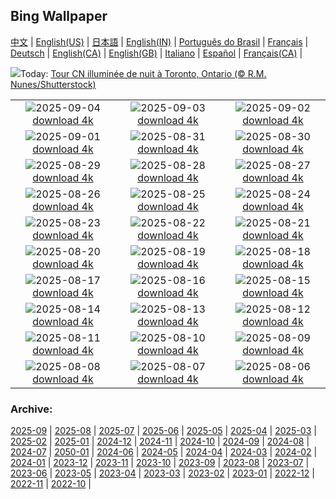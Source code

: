 ## Bing Wallpaper
[中文](README.md) |                     [English(US)](en-US.md) |                     [日本語](ja-JP.md) |                     [English(IN)](en-IN.md) |                     [Português do Brasil](pt-BR.md) |                     [Français](fr-FR.md) |                     [Deutsch](de-DE.md) |                     [English(CA)](en-CA.md) |                     [English(GB)](en-GB.md) |                     [Italiano](it-IT.md) |                     [Español](es-ES.md) |                     [Français(CA)](fr-CA.md) |                    

![](https://www.bing.com/th?id=OHR.TiFF25_FR-CA5296351553_UHD.jpg&w=1000)Today: [Tour CN illuminée de nuit à Toronto, Ontario (© R.M. Nunes/Shutterstock)](https://www.bing.com/th?id=OHR.TiFF25_FR-CA5296351553_UHD.jpg)

|      |      |      |
| :----: | :----: | :----: |
|![](https://www.bing.com/th?id=OHR.WrestlingBears_FR-CA4913260045_UHD.jpg&pid=hp&w=384&h=216&rs=1&c=4)2025-09-04 [download 4k](https://www.bing.com/th?id=OHR.WrestlingBears_FR-CA4913260045_UHD.jpg)|![](https://www.bing.com/th?id=OHR.DeadvleiTrees_FR-CA3437510349_UHD.jpg&pid=hp&w=384&h=216&rs=1&c=4)2025-09-03 [download 4k](https://www.bing.com/th?id=OHR.DeadvleiTrees_FR-CA3437510349_UHD.jpg)|![](https://www.bing.com/th?id=OHR.MinnesotaWaters_FR-CA2747659631_UHD.jpg&pid=hp&w=384&h=216&rs=1&c=4)2025-09-02 [download 4k](https://www.bing.com/th?id=OHR.MinnesotaWaters_FR-CA2747659631_UHD.jpg)|
|![](https://www.bing.com/th?id=OHR.ScottsBluff_FR-CA2319922928_UHD.jpg&pid=hp&w=384&h=216&rs=1&c=4)2025-09-01 [download 4k](https://www.bing.com/th?id=OHR.ScottsBluff_FR-CA2319922928_UHD.jpg)|![](https://www.bing.com/th?id=OHR.MaldivesWhaleShark_FR-CA2035727056_UHD.jpg&pid=hp&w=384&h=216&rs=1&c=4)2025-08-31 [download 4k](https://www.bing.com/th?id=OHR.MaldivesWhaleShark_FR-CA2035727056_UHD.jpg)|![](https://www.bing.com/th?id=OHR.PlazaMayor_FR-CA1242248098_UHD.jpg&pid=hp&w=384&h=216&rs=1&c=4)2025-08-30 [download 4k](https://www.bing.com/th?id=OHR.PlazaMayor_FR-CA1242248098_UHD.jpg)|
|![](https://www.bing.com/th?id=OHR.WhiteEgret_FR-CA1756697476_UHD.jpg&pid=hp&w=384&h=216&rs=1&c=4)2025-08-29 [download 4k](https://www.bing.com/th?id=OHR.WhiteEgret_FR-CA1756697476_UHD.jpg)|![](https://www.bing.com/th?id=OHR.FaroeLake_FR-CA0076733437_UHD.jpg&pid=hp&w=384&h=216&rs=1&c=4)2025-08-28 [download 4k](https://www.bing.com/th?id=OHR.FaroeLake_FR-CA0076733437_UHD.jpg)|![](https://www.bing.com/th?id=OHR.TrulliHouses_FR-CA1043617057_UHD.jpg&pid=hp&w=384&h=216&rs=1&c=4)2025-08-27 [download 4k](https://www.bing.com/th?id=OHR.TrulliHouses_FR-CA1043617057_UHD.jpg)|
|![](https://www.bing.com/th?id=OHR.Gannets_FR-CA0668588396_UHD.jpg&pid=hp&w=384&h=216&rs=1&c=4)2025-08-26 [download 4k](https://www.bing.com/th?id=OHR.Gannets_FR-CA0668588396_UHD.jpg)|![](https://www.bing.com/th?id=OHR.CervusDama_FR-CA0373208041_UHD.jpg&pid=hp&w=384&h=216&rs=1&c=4)2025-08-25 [download 4k](https://www.bing.com/th?id=OHR.CervusDama_FR-CA0373208041_UHD.jpg)|![](https://www.bing.com/th?id=OHR.SaintBarbaras_FR-CA8370632237_UHD.jpg&pid=hp&w=384&h=216&rs=1&c=4)2025-08-24 [download 4k](https://www.bing.com/th?id=OHR.SaintBarbaras_FR-CA8370632237_UHD.jpg)|
|![](https://www.bing.com/th?id=OHR.PalouseWA_FR-CA7470157507_UHD.jpg&pid=hp&w=384&h=216&rs=1&c=4)2025-08-23 [download 4k](https://www.bing.com/th?id=OHR.PalouseWA_FR-CA7470157507_UHD.jpg)|![](https://www.bing.com/th?id=OHR.WheatearBird_FR-CA7419271130_UHD.jpg&pid=hp&w=384&h=216&rs=1&c=4)2025-08-22 [download 4k](https://www.bing.com/th?id=OHR.WheatearBird_FR-CA7419271130_UHD.jpg)|![](https://www.bing.com/th?id=OHR.CitadelBonifacio_FR-CA7298120070_UHD.jpg&pid=hp&w=384&h=216&rs=1&c=4)2025-08-21 [download 4k](https://www.bing.com/th?id=OHR.CitadelBonifacio_FR-CA7298120070_UHD.jpg)|
|![](https://www.bing.com/th?id=OHR.VanIsland_FR-CA6726898164_UHD.jpg&pid=hp&w=384&h=216&rs=1&c=4)2025-08-20 [download 4k](https://www.bing.com/th?id=OHR.VanIsland_FR-CA6726898164_UHD.jpg)|![](https://www.bing.com/th?id=OHR.AvalancheLake_FR-CA6587047706_UHD.jpg&pid=hp&w=384&h=216&rs=1&c=4)2025-08-19 [download 4k](https://www.bing.com/th?id=OHR.AvalancheLake_FR-CA6587047706_UHD.jpg)|![](https://www.bing.com/th?id=OHR.LyngvigLighthouse_FR-CA6450462994_UHD.jpg&pid=hp&w=384&h=216&rs=1&c=4)2025-08-18 [download 4k](https://www.bing.com/th?id=OHR.LyngvigLighthouse_FR-CA6450462994_UHD.jpg)|
|![](https://www.bing.com/th?id=OHR.ColorfulBeehives_FR-CA6306812917_UHD.jpg&pid=hp&w=384&h=216&rs=1&c=4)2025-08-17 [download 4k](https://www.bing.com/th?id=OHR.ColorfulBeehives_FR-CA6306812917_UHD.jpg)|![](https://www.bing.com/th?id=OHR.CNExhibit_FR-CA1821188983_UHD.jpg&pid=hp&w=384&h=216&rs=1&c=4)2025-08-16 [download 4k](https://www.bing.com/th?id=OHR.CNExhibit_FR-CA1821188983_UHD.jpg)|![](https://www.bing.com/th?id=OHR.PizNairPeak_FR-CA6049160624_UHD.jpg&pid=hp&w=384&h=216&rs=1&c=4)2025-08-15 [download 4k](https://www.bing.com/th?id=OHR.PizNairPeak_FR-CA6049160624_UHD.jpg)|
|![](https://www.bing.com/th?id=OHR.CoronaArch_FR-CA5923808590_UHD.jpg&pid=hp&w=384&h=216&rs=1&c=4)2025-08-14 [download 4k](https://www.bing.com/th?id=OHR.CoronaArch_FR-CA5923808590_UHD.jpg)|![](https://www.bing.com/th?id=OHR.KenyaElephants_FR-CA5786228560_UHD.jpg&pid=hp&w=384&h=216&rs=1&c=4)2025-08-13 [download 4k](https://www.bing.com/th?id=OHR.KenyaElephants_FR-CA5786228560_UHD.jpg)|![](https://www.bing.com/th?id=OHR.SantaMaddalena_FR-CA5380736106_UHD.jpg&pid=hp&w=384&h=216&rs=1&c=4)2025-08-12 [download 4k](https://www.bing.com/th?id=OHR.SantaMaddalena_FR-CA5380736106_UHD.jpg)|
|![](https://www.bing.com/th?id=OHR.LionessKenya_FR-CA5236345175_UHD.jpg&pid=hp&w=384&h=216&rs=1&c=4)2025-08-11 [download 4k](https://www.bing.com/th?id=OHR.LionessKenya_FR-CA5236345175_UHD.jpg)|![](https://www.bing.com/th?id=OHR.MaoriRock_FR-CA5104574496_UHD.jpg&pid=hp&w=384&h=216&rs=1&c=4)2025-08-10 [download 4k](https://www.bing.com/th?id=OHR.MaoriRock_FR-CA5104574496_UHD.jpg)|![](https://www.bing.com/th?id=OHR.IguazuArgentina_FR-CA4914550497_UHD.jpg&pid=hp&w=384&h=216&rs=1&c=4)2025-08-09 [download 4k](https://www.bing.com/th?id=OHR.IguazuArgentina_FR-CA4914550497_UHD.jpg)|
|![](https://www.bing.com/th?id=OHR.MinganWonders_FR-CA3034674973_UHD.jpg&pid=hp&w=384&h=216&rs=1&c=4)2025-08-08 [download 4k](https://www.bing.com/th?id=OHR.MinganWonders_FR-CA3034674973_UHD.jpg)|![](https://www.bing.com/th?id=OHR.BabyLemur_FR-CA2192147292_UHD.jpg&pid=hp&w=384&h=216&rs=1&c=4)2025-08-07 [download 4k](https://www.bing.com/th?id=OHR.BabyLemur_FR-CA2192147292_UHD.jpg)|![](https://www.bing.com/th?id=OHR.CaliforniaTidepool_FR-CA1946235706_UHD.jpg&pid=hp&w=384&h=216&rs=1&c=4)2025-08-06 [download 4k](https://www.bing.com/th?id=OHR.CaliforniaTidepool_FR-CA1946235706_UHD.jpg)|


### Archive:
[2025-09](archive/fr-CA/202509/README.md) | [2025-08](archive/fr-CA/202508/README.md) | [2025-07](archive/fr-CA/202507/README.md) | [2025-06](archive/fr-CA/202506/README.md) | [2025-05](archive/fr-CA/202505/README.md) | [2025-04](archive/fr-CA/202504/README.md) | [2025-03](archive/fr-CA/202503/README.md) | [2025-02](archive/fr-CA/202502/README.md) | [2025-01](archive/fr-CA/202501/README.md) | [2024-12](archive/fr-CA/202412/README.md) | [2024-11](archive/fr-CA/202411/README.md) | [2024-10](archive/fr-CA/202410/README.md) | [2024-09](archive/fr-CA/202409/README.md) | [2024-08](archive/fr-CA/202408/README.md) | [2024-07](archive/fr-CA/202407/README.md) | [2050-01](archive/fr-CA/205001/README.md) | [2024-06](archive/fr-CA/202406/README.md) | [2024-05](archive/fr-CA/202405/README.md) | [2024-04](archive/fr-CA/202404/README.md) | [2024-03](archive/fr-CA/202403/README.md) | [2024-02](archive/fr-CA/202402/README.md) | [2024-01](archive/fr-CA/202401/README.md) | [2023-12](archive/fr-CA/202312/README.md) | [2023-11](archive/fr-CA/202311/README.md) | [2023-10](archive/fr-CA/202310/README.md) | [2023-09](archive/fr-CA/202309/README.md) | [2023-08](archive/fr-CA/202308/README.md) | [2023-07](archive/fr-CA/202307/README.md) | [2023-06](archive/fr-CA/202306/README.md) | [2023-05](archive/fr-CA/202305/README.md) | [2023-04](archive/fr-CA/202304/README.md) | [2023-03](archive/fr-CA/202303/README.md) | [2023-02](archive/fr-CA/202302/README.md) | [2023-01](archive/fr-CA/202301/README.md) | [2022-12](archive/fr-CA/202212/README.md) | [2022-11](archive/fr-CA/202211/README.md) | [2022-10](archive/fr-CA/202210/README.md) | 